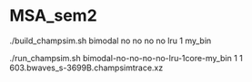 # MSA_sem2



./build_champsim.sh bimodal no no no no lru 1 my_bin

./run_champsim.sh bimodal-no-no-no-no-lru-1core-my_bin 1 1 603.bwaves_s-3699B.champsimtrace.xz